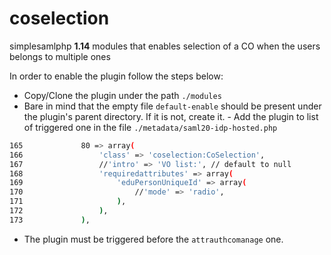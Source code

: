 # coselection
simplesamlphp **1.14** modules that enables selection of a CO when the users belongs to multiple ones

In order to enable the plugin follow the steps below:
- Copy/Clone the plugin under the path `./modules`
- Bare in mind that the empty file `default-enable` should be present under the plugin's parent directory. If it is not, create it. - Add the plugin to list of triggered one in the file `./metadata/saml20-idp-hosted.php`
```bash
165             80 => array(
166                 'class' => 'coselection:CoSelection',
167                 //'intro' => 'VO list:', // default to null
168                 'requiredattributes' => array(
169                     'eduPersonUniqueId' => array(
170                         //'mode' => 'radio',
171                     ),
172                 ),
173             ),
```
- The plugin must be triggered before the `attrauthcomanage` one.
